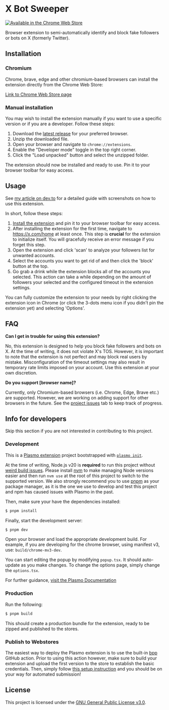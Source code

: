 # X Bot Sweeper

[![Available in the Chrome Web Store](https://storage.googleapis.com/web-dev-uploads/image/WlD8wC6g8khYWPJUsQceQkhXSlv1/UV4C4ybeBTsZt43U4xis.png)](https://chromewebstore.google.com/detail/x-bot-sweeper/fhhpkkpmedefldnkocodcmncpmocfbib)

Browser extension to semi-automatically identify and block fake followers or bots on X (formerly Twitter).

## Installation

### Chromium
Chrome, brave, edge and other chromium-based browsers can install the extension directly from the Chrome Web Store:

[Link to Chrome Web Store page](https://chromewebstore.google.com/detail/x-bot-sweeper/fhhpkkpmedefldnkocodcmncpmocfbib)

### Manual installation
You may wish to install the extension manually if you want to use a specific version or if you are a developer. Follow these steps:

1. Download the [latest release](https://github.com/sleeyax/x-bot-sweeper/releases) for your preferred browser.
2. Unzip the downloaded file.
3. Open your browser and navigate to `chrome://extensions`.
4. Enable the "Developer mode" toggle in the top right corner.
5. Click the "Load unpacked" button and select the unzipped folder.

The extension should now be installed and ready to use. Pin it to your browser toolbar for easy access.

## Usage
See [my article on dev.to](https://dev.to/sleeyax/how-to-get-rid-of-fake-followers-on-x-twitter-4o1g) for a detailed guide with screenshots on how to use this extension. 

In short, follow these steps:

1. [Install the extension](#installation) and pin it to your browser toolbar for easy access.
2. After installing the extension for the first time, navigate to https://x.com/home at least once. This step is **crucial** for the extension to initialize itself. You will gracefully receive an error message if you forget this step.
3. Open the extension and click 'scan' to analyze your followers list for unwanted accounts.
4. Select the accounts you want to get rid of and then click the 'block' button at the top.
5. Go grab a drink while the extension blocks all of the accounts you selected. This action can take a while depending on the amount of followers your selected and the configured timeout in the extension settings.

You can fully customize the extension to your needs by right clicking the extension icon in Chrome (or click the 3-dots menu icon if you didn't pin the extension yet) and selecting 'Options'.

## FAQ

**Can I get in trouble for using this extension?**

No, this extension is designed to help you block fake followers and bots on X. At the time of writing, it does not violate X's TOS. However, it is important to note that the extension is not perfect and may block real users by mistake. Misconfiguration of the timeout settings may also result in temporary rate limits imposed on your account. Use this extension at your own discretion.

**Do you support [browser name]?**

Currently, only Chromium-based browsers (i.e. Chrome, Edge, Brave etc.) are supported. However, we are working on adding support for other browsers in the future. See the [project issues](https://github.com/sleeyax/x-bot-sweeper/issues?q=sort%3Aupdated-desc+is%3Aissue+is%3Aopen) tab to keep track of progress.

## Info for developers
Skip this section if you are not interested in contributing to this project.

### Development

This is a [Plasmo extension](https://docs.plasmo.com/) project bootstrapped with [`plasmo init`](https://www.npmjs.com/package/plasmo).

At the time of writing, Node.js v20 is **required** to run this project without [weird build issues](https://github.com/PlasmoHQ/plasmo/issues/1060). Please install [nvm](https://github.com/nvm-sh/nvm) to make managing Node versions easier and then run `nvm use` at the root of this project to switch to the supported version. We also strongly recommend you to use [pnpm](https://pnpm.io/) as your package manager, as it is the one we use to develop and test this project and npm has caused issues with Plasmo in the past.

Then, make sure your have the dependencies installed:

```bash
$ pnpm install
```

Finally, start the development server:

```bash
$ pnpm dev
```

Open your browser and load the appropriate development build. For example, if you are developing for the chrome browser, using manifest v3, use: `build/chrome-mv3-dev`.

You can start editing the popup by modifying `popup.tsx`. It should auto-update as you make changes. To change the options page, simply change the `options.tsx`.

For further guidance, [visit the Plasmo Documentation](https://docs.plasmo.com/)

### Production

Run the following:

```bash
$ pnpm build
```

This should create a production bundle for the extension, ready to be zipped and published to the stores.

### Publish to Webstores

The easiest way to deploy the Plasmo extension is to use the built-in [bpp](https://bpp.browser.market) GitHub action. Prior to using this action however, make sure to build your extension and upload the first version to the store to establish the basic credentials. Then, simply follow [this setup instruction](https://docs.plasmo.com/framework/workflows/submit) and you should be on your way for automated submission!

## License
This project is licensed under the [GNU General Public License v3.0](./LICENSE).
